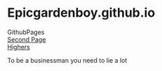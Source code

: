 # Epicgardenboy.github.io
GithubPages
<br>
[Second Page](secondpage)
<br>
[Highers](Highers/HighersNav)

To be a businessman you need to lie a lot